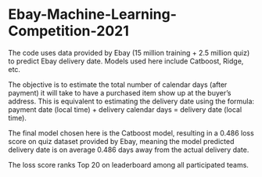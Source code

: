 # Ebay-Machine-Learning-Competition-2021
The code uses data provided by Ebay (15 million training + 2.5 million quiz) to predict Ebay delivery date. Models used here include Catboost, Ridge, etc.

The objective is to estimate the total number of calendar days (after payment) it will take to have a purchased item show up at the buyer’s address. This is equivalent to estimating the delivery date using the formula:
payment date (local time) + delivery calendar days = delivery date (local time).

The final model chosen here is the Catboost model, resulting in a 0.486 loss score on quiz dataset provided by Ebay, meaning the model predicted delivery date is on average 0.486 days away from the actual delivery date.

The loss score ranks Top 20 on leaderboard among all participated teams.
